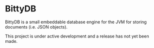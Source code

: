 # BittyDB

BittyDB is a small embeddable database engine for the JVM for storing documents (i.e. JSON objects).

This project is under active development and a release has not yet been made.
